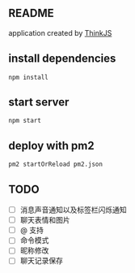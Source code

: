 ## README

application created by [ThinkJS](http://www.thinkjs.org)

## install dependencies

```
npm install
```

## start server

```
npm start
```

## deploy with pm2

```
pm2 startOrReload pm2.json
```

## TODO

- [ ] 消息声音通知以及标签栏闪烁通知
- [ ] 聊天表情和图片
- [ ] @ 支持
- [ ] 命令模式
- [ ] 昵称修改
- [ ] 聊天记录保存
